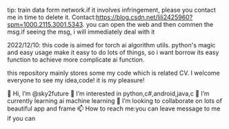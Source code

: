 tip:
train data form network.if it involves infringement, please you contact me in time to delete it.
Contact:https://blog.csdn.net/lili2425960?spm=1000.2115.3001.5343.
you can open the web and then commen the msg.if seeing the msg, i will immediately deal with it

2022/12/10:
this code is aimed for torch ai algorithm utils.
python's magic and easy usage make it easy to do lots of things, so i want borrow its easy function to achieve more complicate ai function.

this repository mainly stores some my code which is related CV.
I welcome everyone to see my idea,code! it is my pleasure!

👋 Hi, I’m @sky2future
👀 I’m interested in python,c#,android,java,c
🌱 I’m currently learning ai machine learning
💞️ I’m looking to collaborate on lots of beautiful app and frame
📫 How to reach me:you can leave message to me if you can
